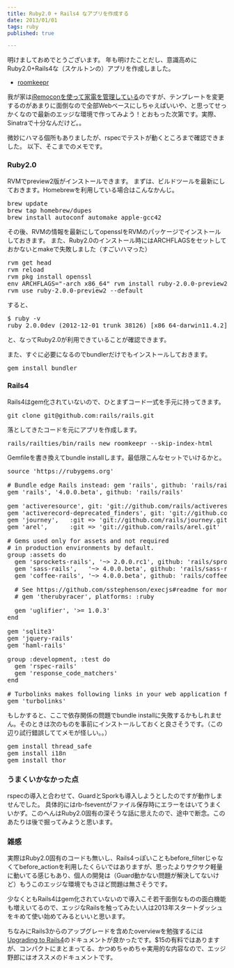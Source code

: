 ```yaml
---
title: Ruby2.0 + Rails4 なアプリを作成する
date: 2013/01/01
tags: ruby
published: true

---
```


明けましておめでとうございます。
年も明けたことだし、意識高めにRuby2.0+Rails4な（スケルトンの）アプリを作成しました。

- [roomkeepr](https://github.com/katsuma/roomkeepr)

我が家は[iRemoconを使って家電を管理している](http://blog.katsuma.tv/2012/06/pop-zap.html)のですが、テンプレートを変更するのがあまりに面倒なので全部Webベースにしちゃえばいいや、と思ってせっかくなので最新のエッジな環境で作ってみよう！とおもった次第です。実際、Sinatraで十分なんだけど。。

微妙にハマる個所もありましたが、rspecでテストが動くところまで確認できました。
以下、そこまでのメモです。

### Ruby2.0
RVMでpreview2版がインストールできます。
まずは、ビルドツールを最新にしておきます。Homebrewを利用している場合はこんなかんじ。
<pre>
brew update
brew tap homebrew/dupes
brew install autoconf automake apple-gcc42
</pre>

その後、RVMの情報を最新にしてopensslをRVMのパッケージでインストールしておきます。
また、Ruby2.0のインストール時にはARCHFLAGSをセットしておかないとmakeで失敗しました（すごいハマった）

<pre>
rvm get head
rvm reload
rvm pkg install openssl
env ARCHFLAGS="-arch x86_64" rvm install ruby-2.0.0-preview2 
rvm use ruby-2.0.0-preview2 --default
</pre>

すると、
<pre>
$ ruby -v
ruby 2.0.0dev (2012-12-01 trunk 38126) [x86_64-darwin11.4.2]
</pre>
と、なってRuby2.0が利用できていることが確認できます。

また、すぐに必要になるのでbundlerだけでもインストールしておきます。
<pre>
gem install bundler
</pre>

### Rails4
Rails4はgem化されていないので、ひとまずコード一式を手元に持ってきます。
<pre>
git clone git@github.com:rails/rails.git
</pre>
落としてきたコードを元にアプリを作成します。
<pre>
rails/railties/bin/rails new roomkeepr --skip-index-html
</pre>

Gemfileを書き換えてbundle installします。最低限こんなセットでいけるかと。
<pre>
source 'https://rubygems.org'

# Bundle edge Rails instead: gem 'rails', github: 'rails/rails'
gem 'rails', '4.0.0.beta', github: 'rails/rails'

gem 'activeresource', git: 'git://github.com/rails/activeresource', require: 'active_resource'
gem 'activerecord-deprecated_finders', git: 'git://github.com/rails/activerecord-deprecated_finders.git'
gem 'journey',   :git => 'git://github.com/rails/journey.git'
gem 'arel',      :git => 'git://github.com/rails/arel.git'

# Gems used only for assets and not required
# in production environments by default.
group :assets do
  gem 'sprockets-rails', '~> 2.0.0.rc1', github: 'rails/sprockets-rails'
  gem 'sass-rails',   '~> 4.0.0.beta', github: 'rails/sass-rails'
  gem 'coffee-rails', '~> 4.0.0.beta', github: 'rails/coffee-rails'

  # See https://github.com/sstephenson/execjs#readme for more supported runtimes
  # gem 'therubyracer', platforms: :ruby

  gem 'uglifier', '>= 1.0.3'
end

gem 'sqlite3'
gem 'jquery-rails'
gem 'haml-rails'

group :development, :test do
  gem 'rspec-rails'
  gem 'response_code_matchers'
end

# Turbolinks makes following links in your web application faster. Read more: https://github.com/rails/turbolinks
gem 'turbolinks'
</pre>

もしかすると、ここで依存関係の問題でbundle installに失敗するかもしれません。そのときは次のものを事前にインストールしておくと良さそうです。（この辺り試行錯誤しててメモが怪しい。。）
<pre>
gem install thread_safe
gem install i18n
gem install thor
</pre>

### うまくいかなかった点
rspecの導入と合わせて、GuardとSporkも導入しようとしたのですが動作しませんでした。
具体的にはrb-fseventがファイル保存時にエラーをはいてうまくいかず。このへんはRuby2.0固有の深そうな話に思えたので、途中で断念。このあたりは後で掘ってみようと思います。

### 雑感
実際はRuby2.0固有のコードも無いし、Rails4っぽいこともbefore\_filterじゃなくてbefore\_actionを利用したくらいではありますが、思ったよりサクサク軽量に動いてる感じもあり、個人の開発は（Guard動かない問題が解決してないけど）もうこのエッジな環境でもさほど問題は無さそうです。

少なくともRails4はgem化されていないので導入こそ若干面倒なものの面白機能も増えいてるので、エッジなRailsを触ってみたい人は2013年スタートダッシュをキめて使い始めてみるといいと思います。

ちなみにRails3からのアップグレードを含めたoverviewを勉強するには[Upgrading to Rails4](http://www.upgradingtorails4.com/)のドキュメントが良かったです。$15の有料ではありますが、コンパクトにまとまってる、かつめちゃめちゃ実用的な内容なので、エッジ野郎にはオススメのドキュメントです。


